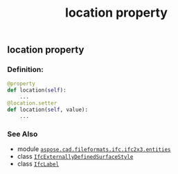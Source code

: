 ﻿---
title: location property
second_title: Aspose.CAD for Python via .NET API References
description: 
type: docs
weight: 70
url: /python-net/aspose.cad.fileformats.ifc.ifc2x3.entities/ifcexternallydefinedsurfacestyle/location/
is_root: false
---

## location property

### Definition:
```python
@property
def location(self):
    ...
@location.setter
def location(self, value):
    ...
```

### See Also
* module [`aspose.cad.fileformats.ifc.ifc2x3.entities`](../../)
* class [`IfcExternallyDefinedSurfaceStyle`](/cad/python-net/aspose.cad.fileformats.ifc.ifc2x3.entities/ifcexternallydefinedsurfacestyle)
* class [`IfcLabel`](/cad/python-net/aspose.cad.fileformats.ifc.ifc2x3.types/ifclabel)
